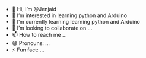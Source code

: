 - 👋 Hi, I’m @Jenjaid
- 👀 I’m interested in learning python and Arduino
- 🌱 I’m currently learning learning python and Arduino
- 💞️ I’m looking to collaborate on ...
- 📫 How to reach me ...
- 😄 Pronouns: ...
- ⚡ Fun fact: ...

<!---
Jenjaid/Jenjaid is a ✨ special ✨ repository because its `README.md` (this file) appears on your GitHub profile.
You can click the Preview link to take a look at your changes.
--->
